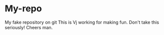 # My-repo
My fake repository on git
This is Vj working for making fun. Don't take this seriously! Cheers man.
